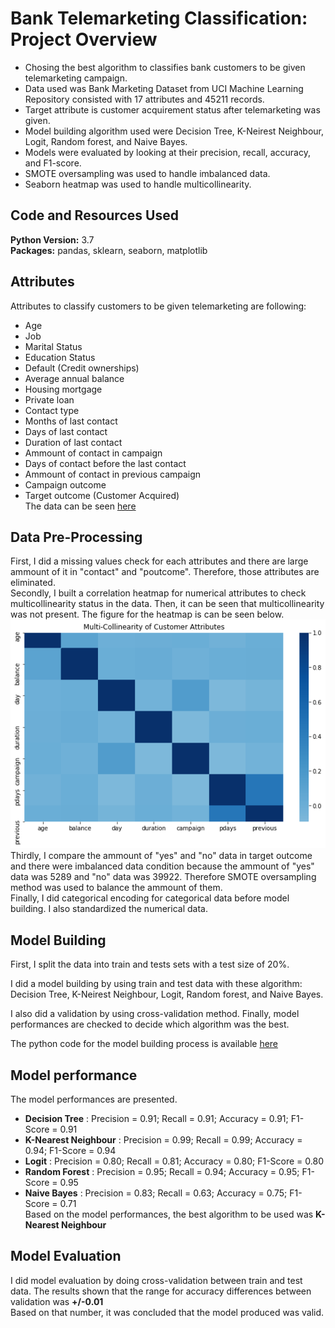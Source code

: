# Bank Telemarketing Classification: Project Overview 
* Chosing the best algorithm to classifies bank customers to be given telemarketing campaign.
* Data used was Bank Marketing Dataset from UCI Machine Learning Repository consisted with 17 attributes and 45211 records.
* Target attribute is customer acquirement status after telemarketing was given.
* Model building algorithm used were Decision Tree, K-Neirest Neighbour, Logit, Random forest, and Naive Bayes.
* Models were evaluated by looking at their precision, recall, accuracy, and F1-score. 
* SMOTE oversampling was used to handle imbalanced data.
* Seaborn heatmap was used to handle multicollinearity.

## Code and Resources Used 
**Python Version:** 3.7  
**Packages:** pandas, sklearn, seaborn, matplotlib

## Attributes
Attributes to classify customers to be given telemarketing are following:
*	Age
*	Job
*	Marital Status
*	Education Status
*	Default (Credit ownerships) 
*	Average annual balance
*	Housing mortgage
*	Private loan
*	Contact type
*	Months of last contact 
*	Days of last contact
*	Duration of last contact
*	Ammount of contact in campaign
*	Days of contact before the last contact
* Ammount of contact in previous campaign
* Campaign outcome
* Target outcome (Customer Acquired)
<br />The data can be seen [here](https://github.com/novaldi21/ds_telemarketing_project/blob/master/bank-full.csv)

## Data Pre-Processing
First, I did a missing values check for each attributes and there are large ammount of it in "contact" and "poutcome". Therefore, those attributes are eliminated.
<br />Secondly, I built a correlation heatmap for numerical attributes to check multicollinearity status in the data. Then, it can be seen that multicollinearity was not present. The figure for the heatmap is can be seen below. 
<br />![](https://github.com/novaldi21/ds_telemarketing_project/blob/master/heatmap.png)
<br />Thirdly, I compare the ammount of "yes" and "no" data in target outcome and there were imbalanced data condition because the ammount of "yes" data was 5289 and "no" data was 39922. Therefore SMOTE oversampling method was used to balance the ammount of them.
<br />Finally, I did categorical encoding for categorical data before model building. I also standardized the numerical data.

## Model Building 

First, I split the data into train and tests sets with a test size of 20%.   

I did a model building by using train and test data with these algorithm: Decision Tree, K-Neirest Neighbour, Logit, Random forest, and Naive Bayes.

I also did a validation by using cross-validation method. Finally, model performances are checked to decide which algorithm was the best.

The python code for the model building process is available [here](https://github.com/novaldi21/ds_telemarketing_project/blob/master/Telemarketing%20new.ipynb)

## Model performance
The model performances are presented. 
*	**Decision Tree** : Precision = 0.91; Recall = 0.91; Accuracy = 0.91; F1-Score = 0.91
*	**K-Nearest Neighbour** : Precision = 0.99; Recall = 0.99; Accuracy = 0.94; F1-Score = 0.94
*	**Logit** : Precision = 0.80; Recall = 0.81; Accuracy = 0.80; F1-Score = 0.80
*	**Random Forest** : Precision = 0.95; Recall = 0.94; Accuracy = 0.95; F1-Score = 0.95
*	**Naive Bayes** : Precision = 0.83; Recall = 0.63; Accuracy = 0.75; F1-Score = 0.71
<br />Based on the model performances, the best algorithm to be used was **K-Nearest Neighbour**

## Model Evaluation
I did model evaluation by doing cross-validation between train and test data. The results shown that the range for accuracy differences between validation was **+/-0.01**
<br />Based on that number, it was concluded that the model produced was valid.

